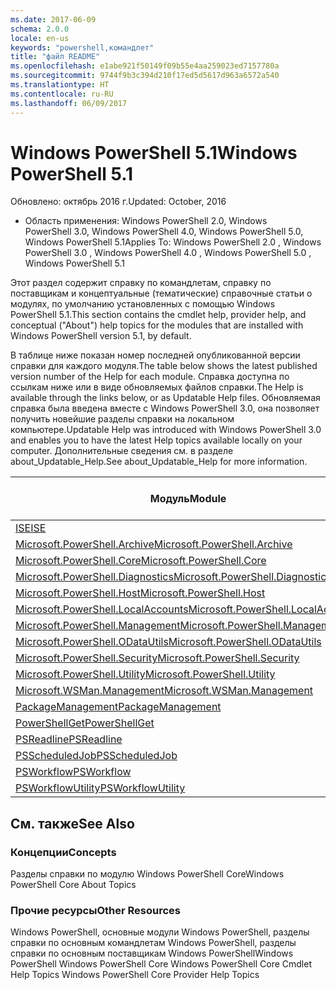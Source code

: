 ```yaml
---
ms.date: 2017-06-09
schema: 2.0.0
locale: en-us
keywords: "powershell,командлет"
title: "файл README"
ms.openlocfilehash: e1abe921f50149f09b55e4aa259023ed7157780a
ms.sourcegitcommit: 9744f9b3c394d210f17ed5d5617d963a6572a540
ms.translationtype: HT
ms.contentlocale: ru-RU
ms.lasthandoff: 06/09/2017
---
```

# <a name="windows-powershell-51"></a><span data-ttu-id="fb373-103">Windows PowerShell 5.1</span><span class="sxs-lookup"><span data-stu-id="fb373-103">Windows PowerShell 5.1</span></span>

<span data-ttu-id="fb373-104">Обновлено: октябрь 2016 г.</span><span class="sxs-lookup"><span data-stu-id="fb373-104">Updated: October, 2016</span></span>
- <span data-ttu-id="fb373-105">Область применения: Windows PowerShell 2.0, Windows PowerShell 3.0, Windows PowerShell 4.0, Windows PowerShell 5.0, Windows PowerShell 5.1</span><span class="sxs-lookup"><span data-stu-id="fb373-105">Applies To: Windows PowerShell 2.0 , Windows PowerShell 3.0 , Windows PowerShell 4.0 , Windows PowerShell 5.0 , Windows PowerShell 5.1</span></span>

<span data-ttu-id="fb373-106">Этот раздел содержит справку по командлетам, справку по поставщикам и концептуальные (тематические) справочные статьи о модулях, по умолчанию установленных с помощью Windows PowerShell 5.1.</span><span class="sxs-lookup"><span data-stu-id="fb373-106">This section contains the cmdlet help, provider help, and conceptual ("About") help topics for the modules that are installed with Windows PowerShell version 5.1, by default.</span></span>

<span data-ttu-id="fb373-107">В таблице ниже показан номер последней опубликованной версии справки для каждого модуля.</span><span class="sxs-lookup"><span data-stu-id="fb373-107">The table below shows the latest published version number of the Help for each module.</span></span>
<span data-ttu-id="fb373-108">Справка доступна по ссылкам ниже или в виде обновляемых файлов справки.</span><span class="sxs-lookup"><span data-stu-id="fb373-108">The Help is available through the links below, or as Updatable Help files.</span></span>
<span data-ttu-id="fb373-109">Обновляемая справка была введена вместе с Windows PowerShell 3.0, она позволяет получить новейшие разделы справки на локальном компьютере.</span><span class="sxs-lookup"><span data-stu-id="fb373-109">Updatable Help was introduced with Windows PowerShell 3.0 and enables you to have the latest Help topics available locally on your computer.</span></span>
<span data-ttu-id="fb373-110">Дополнительные сведения см. в разделе about_Updatable_Help.</span><span class="sxs-lookup"><span data-stu-id="fb373-110">See about_Updatable_Help for more information.</span></span>

<span data-ttu-id="fb373-111">Модуль</span><span class="sxs-lookup"><span data-stu-id="fb373-111">Module</span></span> | <span data-ttu-id="fb373-112">Последняя версия</span><span class="sxs-lookup"><span data-stu-id="fb373-112">Latest Version</span></span>
----------------------------- | --------------
[<span data-ttu-id="fb373-113">ISE</span><span class="sxs-lookup"><span data-stu-id="fb373-113">ISE</span></span>](ISE/ISE.md) |<span data-ttu-id="fb373-114">5.1.0.0</span><span class="sxs-lookup"><span data-stu-id="fb373-114">5.1.0.0</span></span>
[<span data-ttu-id="fb373-115">Microsoft.PowerShell.Archive</span><span class="sxs-lookup"><span data-stu-id="fb373-115">Microsoft.PowerShell.Archive</span></span>](Microsoft.PowerShell.Archive/Microsoft.PowerShell.Archive.md) |<span data-ttu-id="fb373-116">5.1.0.0</span><span class="sxs-lookup"><span data-stu-id="fb373-116">5.1.0.0</span></span>
[<span data-ttu-id="fb373-117">Microsoft.PowerShell.Core</span><span class="sxs-lookup"><span data-stu-id="fb373-117">Microsoft.PowerShell.Core</span></span>](Microsoft.PowerShell.Core/Microsoft.PowerShell.Core.md) |<span data-ttu-id="fb373-118">5.1.0.0</span><span class="sxs-lookup"><span data-stu-id="fb373-118">5.1.0.0</span></span>
[<span data-ttu-id="fb373-119">Microsoft.PowerShell.Diagnostics</span><span class="sxs-lookup"><span data-stu-id="fb373-119">Microsoft.PowerShell.Diagnostics</span></span>](Microsoft.PowerShell.Diagnostics/Microsoft.PowerShell.Diagnostics.md) |<span data-ttu-id="fb373-120">5.1.0.0</span><span class="sxs-lookup"><span data-stu-id="fb373-120">5.1.0.0</span></span>
[<span data-ttu-id="fb373-121">Microsoft.PowerShell.Host</span><span class="sxs-lookup"><span data-stu-id="fb373-121">Microsoft.PowerShell.Host</span></span>](Microsoft.PowerShell.Host/Microsoft.PowerShell.Host.md) |<span data-ttu-id="fb373-122">5.1.0.0</span><span class="sxs-lookup"><span data-stu-id="fb373-122">5.1.0.0</span></span>
[<span data-ttu-id="fb373-123">Microsoft.PowerShell.LocalAccounts</span><span class="sxs-lookup"><span data-stu-id="fb373-123">Microsoft.PowerShell.LocalAccounts</span></span>](Microsoft.PowerShell.LocalAccounts/Microsoft.PowerShell.LocalAccounts.md) |<span data-ttu-id="fb373-124">5.1.0.0</span><span class="sxs-lookup"><span data-stu-id="fb373-124">5.1.0.0</span></span>
[<span data-ttu-id="fb373-125">Microsoft.PowerShell.Management</span><span class="sxs-lookup"><span data-stu-id="fb373-125">Microsoft.PowerShell.Management</span></span>](Microsoft.PowerShell.Management/Microsoft.PowerShell.Management.md) |<span data-ttu-id="fb373-126">5.1.0.0</span><span class="sxs-lookup"><span data-stu-id="fb373-126">5.1.0.0</span></span>
[<span data-ttu-id="fb373-127">Microsoft.PowerShell.ODataUtils</span><span class="sxs-lookup"><span data-stu-id="fb373-127">Microsoft.PowerShell.ODataUtils</span></span>](Microsoft.PowerShell.ODataUtils/Microsoft.PowerShell.ODataUtils.md) |<span data-ttu-id="fb373-128">5.1.0.0</span><span class="sxs-lookup"><span data-stu-id="fb373-128">5.1.0.0</span></span>
[<span data-ttu-id="fb373-129">Microsoft.PowerShell.Security</span><span class="sxs-lookup"><span data-stu-id="fb373-129">Microsoft.PowerShell.Security</span></span>](Microsoft.PowerShell.Security/Microsoft.PowerShell.Security.md) |<span data-ttu-id="fb373-130">5.1.0.0</span><span class="sxs-lookup"><span data-stu-id="fb373-130">5.1.0.0</span></span>
[<span data-ttu-id="fb373-131">Microsoft.PowerShell.Utility</span><span class="sxs-lookup"><span data-stu-id="fb373-131">Microsoft.PowerShell.Utility</span></span>](Microsoft.PowerShell.Utility/Microsoft.PowerShell.Utility.md) |<span data-ttu-id="fb373-132">5.1.0.0</span><span class="sxs-lookup"><span data-stu-id="fb373-132">5.1.0.0</span></span>
[<span data-ttu-id="fb373-133">Microsoft.WSMan.Management</span><span class="sxs-lookup"><span data-stu-id="fb373-133">Microsoft.WSMan.Management</span></span>](Microsoft.WSMan.Management/Microsoft.WSMan.Management.md) |<span data-ttu-id="fb373-134">5.1.0.0</span><span class="sxs-lookup"><span data-stu-id="fb373-134">5.1.0.0</span></span>
[<span data-ttu-id="fb373-135">PackageManagement</span><span class="sxs-lookup"><span data-stu-id="fb373-135">PackageManagement</span></span>](PackageManagement/PackageManagement.md) |<span data-ttu-id="fb373-136">5.1.0.0</span><span class="sxs-lookup"><span data-stu-id="fb373-136">5.1.0.0</span></span>
[<span data-ttu-id="fb373-137">PowerShellGet</span><span class="sxs-lookup"><span data-stu-id="fb373-137">PowerShellGet</span></span>](PowerShellGet/PowerShellGet.md) |<span data-ttu-id="fb373-138">5.1.0.0</span><span class="sxs-lookup"><span data-stu-id="fb373-138">5.1.0.0</span></span>
[<span data-ttu-id="fb373-139">PSReadline</span><span class="sxs-lookup"><span data-stu-id="fb373-139">PSReadline</span></span>](PSReadline/PSReadline.md) |<span data-ttu-id="fb373-140">5.1.0.0</span><span class="sxs-lookup"><span data-stu-id="fb373-140">5.1.0.0</span></span>
[<span data-ttu-id="fb373-141">PSScheduledJob</span><span class="sxs-lookup"><span data-stu-id="fb373-141">PSScheduledJob</span></span>](PSScheduledJob/PSScheduledJob.md) |<span data-ttu-id="fb373-142">5.1.0.0</span><span class="sxs-lookup"><span data-stu-id="fb373-142">5.1.0.0</span></span>
[<span data-ttu-id="fb373-143">PSWorkflow</span><span class="sxs-lookup"><span data-stu-id="fb373-143">PSWorkflow</span></span>](PSWorkflow/PSWorkflow.md) |<span data-ttu-id="fb373-144">5.1.0.0</span><span class="sxs-lookup"><span data-stu-id="fb373-144">5.1.0.0</span></span>
[<span data-ttu-id="fb373-145">PSWorkflowUtility</span><span class="sxs-lookup"><span data-stu-id="fb373-145">PSWorkflowUtility</span></span>](PSWorkflowUtility/PSWorkflowUtility.md) |<span data-ttu-id="fb373-146">5.1.0.0</span><span class="sxs-lookup"><span data-stu-id="fb373-146">5.1.0.0</span></span>


##  <a name="see-also"></a><span data-ttu-id="fb373-147">См. также</span><span class="sxs-lookup"><span data-stu-id="fb373-147">See Also</span></span>
###  <a name="concepts"></a><span data-ttu-id="fb373-148">Концепции</span><span class="sxs-lookup"><span data-stu-id="fb373-148">Concepts</span></span>
<span data-ttu-id="fb373-149">Разделы справки по модулю Windows PowerShell Core</span><span class="sxs-lookup"><span data-stu-id="fb373-149">Windows PowerShell Core About Topics</span></span>

###  <a name="other-resources"></a><span data-ttu-id="fb373-150">Прочие ресурсы</span><span class="sxs-lookup"><span data-stu-id="fb373-150">Other Resources</span></span>
<span data-ttu-id="fb373-151">Windows PowerShell, основные модули Windows PowerShell, разделы справки по основным командлетам Windows PowerShell, разделы справки по основным поставщикам Windows PowerShell</span><span class="sxs-lookup"><span data-stu-id="fb373-151">Windows PowerShell Windows PowerShell Core Windows PowerShell Core Cmdlet Help Topics Windows PowerShell Core Provider Help Topics</span></span>

